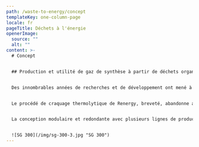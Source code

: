 ```yaml
---
path: /waste-to-energy/concept
templateKey: one-column-page
locale: fr
pageTitle: Déchets à l'énergie
openerImage:
  source: ""
  alt: ""
content: >-
  # Concept


  ## Production et utilité de gaz de synthèse à partir de déchets organiques


  Des innombrables années de recherches et de développement ont mené à une technique inventive, la production de gaz de synthèse sans gaz de combustion liées au processus comme il est appliqué dans les usines de le système Gaz de synthèse Renergy ( Synthesis Gas Systems - Renergy SG Series).


  Le procédé de craquage thermolytique de Renergy, breveté, abandonne ainsi les désavantages connus des techniques sobres de pyrolyse, gazéification et incinération comme étant l’accumulation de sous-produits indésirables ou l’application d’installations complexes de nettoyage des gaz de combustion.


  La conception modulaire et redondante avec plusieurs lignes de production de la série Renergy SG assure un fonctionnement assidu parallèlement durant la maintenance et la réparation. Les installations des systèmes de gaz de synthèse de Renergy peuvent être adaptées aux conditions variables et ainsi prendre en compte la quantité progressante de déchets et en même temps accroître la demande en énergie dans les municipalités et les accumulations urbaines.


  ![SG 300](/img/sg-300-3.jpg "SG 300")
---
```

